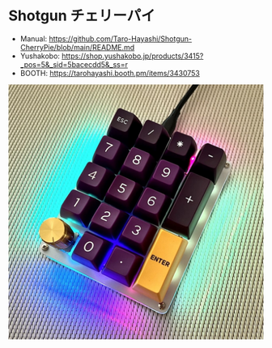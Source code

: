 # Shotgun チェリーパイ
- Manual: https://github.com/Taro-Hayashi/Shotgun-CherryPie/blob/main/README.md
- Yushakobo: https://shop.yushakobo.jp/products/3415?_pos=5&_sid=5bacecdd5&_ss=r
- BOOTH: https://tarohayashi.booth.pm/items/3430753

![](https://github.com/Taro-Hayashi/Shotgun-CherryPie/blob/main/img/shotguncp.jpg)
